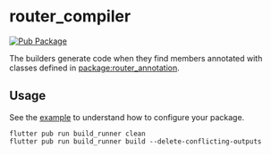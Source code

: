 # router_compiler

[![Pub Package](https://img.shields.io/pub/v/router_compiler.svg)](https://pub.dev/packages/router_compiler)

The builders generate code when they find members annotated with classes defined in [package:router_annotation](https://pub.dev/packages/router_annotation).

## Usage

See the [example](../example) to understand how to configure your package.

```shell
flutter pub run build_runner clean
flutter pub run build_runner build --delete-conflicting-outputs
```
